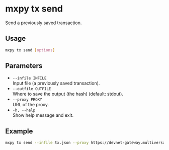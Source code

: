 # mxpy tx send

Send a previously saved transaction.

## Usage

```bash
mxpy tx send [options]
```

## Parameters

- `--infile INFILE`  
  Input file (a previously saved transaction).
- `--outfile OUTFILE`  
  Where to save the output (the hash) (default: stdout).
- `--proxy PROXY`  
  URL of the proxy.
- `-h, --help`  
  Show help message and exit.

## Example

```bash
mxpy tx send --infile tx.json --proxy https://devnet-gateway.multiversx.com
```
